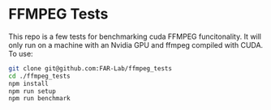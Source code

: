 # FFMPEG Tests

This repo is a few tests for benchmarking cuda FFMPEG funcitonality. It will only run on a machine with an Nvidia GPU and ffmpeg compiled with CUDA.
To use:
```bash
git clone git@github.com:FAR-Lab/ffmpeg_tests
cd ./ffmpeg_tests
npm install
npm run setup
npm run benchmark
```
